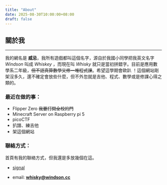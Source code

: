 ```yaml
---
title: "About"
date: 2025-08-30T10:00:00+08:00
draft: false
---
```


## 關於我
***

我的網名是 **威忌**，我所有遊戲都叫這個名字，源自於我國小同學把我英文名字*Windson* 叫成 *Whiskey* ，而現在叫 *Whisky* 就只是當初拼錯字。目前是應用數學系二年級，~~但不認真算數學又修一堆程式課~~。希望這學期會歐趴 ！這個網站剛架沒多久，還不確定會放些什麼，但不外忽就是吉他、程式、數學或是修課心得之類的。  

### 最近在做的事：  
- Flipper Zero  ~~我要打開全校的門~~
- Minecraft Server on Raspberry pi 5
- picoCTF
- 扒譜、練吉他
- 架這個網站
 
### 聯絡方式：
首頁有我的聯絡方式，但我還是多放幾個在這。
- [signal](https://signal.me/#eu/D5RNM8hXXllyXDyjR5QZuFFLc3mTv1cvwVKjpfFnwFVMvHI-XXpGAp0JuUO-zsrf)


- email: **whisky@windson.cc**


